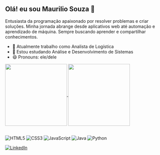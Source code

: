 ## Olá! eu sou Maurilio Souza 👋

Entusiasta da programação apaixonado por resolver problemas e criar soluções. Minha jornada abrange desde aplicativos web até automação e aprendizado de máquina. Sempre buscando aprender e compartilhar conhecimentos.

- 🔭 Atualmente trabalho como Analista de Logística
- 🌱 Estou estudando Análise e Desenvolvimento de Sistemas
- 😄 Pronouns: ele/dele

<div>
<a href="https://github.com/anuraghazra/github-readme-stats">
  <img height=200 align="center" src="https://github-readme-stats.vercel.app/api?username=maurilioSo&theme=transparent&include_all_commits=true" />
</a>
<a href="https://github.com/anuraghazra/convoychat">
  <img height=200 align="center" src="https://github-readme-stats.vercel.app/api/top-langs?username=maurilioSo&theme=transparent&layout=compact&langs_count=8&card_width=320" />
</a>

</div>

<div style="Display: inline_block"> <br>

![HTML5](https://img.shields.io/badge/HTML5-000?style=for-the-badge&logo=html5)
![CSS3](https://img.shields.io/badge/CSS3-000?style=for-the-badge&logo=css3&logoColor=264CE4)
![JavaScript](https://img.shields.io/badge/JavaScript-000?style=for-the-badge&logo=javascript)
![Java](https://img.shields.io/badge/Java-000?style=for-the-badge&logo=java)
![Python](https://img.shields.io/badge/Python-000?style=for-the-badge&logo=python)
</div>

[![LinkedIn](https://img.shields.io/badge/LinkedIn-000?style=for-the-badge&logo=linkedin&logoColor=0E76A8)](https://www.linkedin.com/in/msosilva/)

